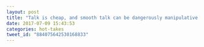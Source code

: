 ```yaml
---
layout: post
title: "Talk is cheap, and smooth talk can be dangerously manipulative. Want to be an influential person? Serve people. Speak without talking."
date: 2017-07-09 15:43:53
categories: hot-takes
tweet_id: "884075642530168833"
---
```



<!-- Original tweet: https://twitter.com/i/status/884075642530168833 -->